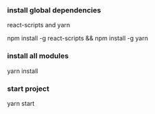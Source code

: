 ### install global dependencies

react-scripts and yarn

npm install -g react-scripts && npm install -g yarn 
### install all modules

yarn install

### start project

yarn start
